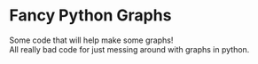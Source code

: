 # Fancy Python Graphs
Some code that will help make some graphs!\
All really bad code for just messing around with graphs in python.